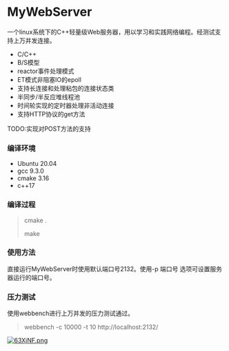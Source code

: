 # MyWebServer

一个linux系统下的C++轻量级Web服务器，用以学习和实践网络编程。经测试支持上万并发连接。

- C/C++
- B/S模型
- reactor事件处理模式
- ET模式非阻塞IO的epoll
- 支持长连接和处理粘包的连接状态类
- 半同步/半反应堆线程池
- 时间轮实现的定时器处理非活动连接
- 支持HTTP协议的get方法

TODO:实现对POST方法的支持

### 编译环境

- Ubuntu 20.04
- gcc 9.3.0
- cmake 3.16
- c++17

### 编译过程

>cmake .
>
>make

### 使用方法

直接运行MyWebServer时使用默认端口号2132。使用-p 端口号 选项可设置服务器运行的端口号。

### 压力测试

使用webbench进行上万并发的压力测试通过。

> webbench -c 10000 -t 10 http://localhost:2132/

[![63XjNF.png](https://s3.ax1x.com/2021/03/09/63XjNF.png)](https://imgtu.com/i/63XjNF)
